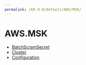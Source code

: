 ```yaml
---
permalink: /69.0.0/default/AWS/MSK/
---
```


# AWS.MSK



* [BatchScramSecret](BatchScramSecret.md)
* [Cluster](Cluster.md)
* [Configuration](Configuration.md)